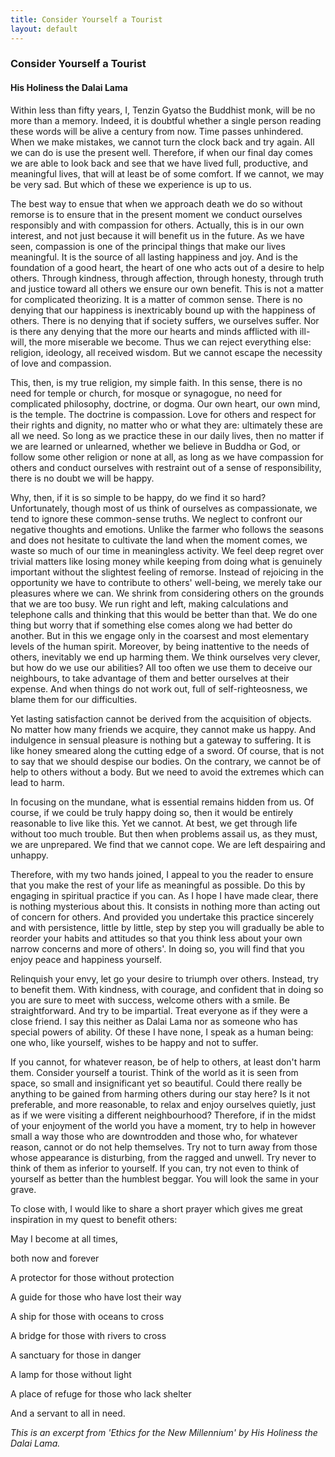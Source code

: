 ```yaml
---
title: Consider Yourself a Tourist
layout: default
---
```


### Consider Yourself a Tourist

#### His Holiness the Dalai Lama

Within less than fifty years, I, Tenzin Gyatso the Buddhist monk, will be no more than a memory. Indeed, it is doubtful whether a single person reading these words will be alive a century from now. Time passes unhindered. When we make mistakes, we cannot turn the clock back and try again. All we can do is use the present well. Therefore, if when our final day comes we are able to look back and see that we have lived full, productive, and meaningful lives, that will at least be of some comfort. If we cannot, we may be very sad. But which of these we experience is up to us.

The best way to ensue that when we approach death we do so without remorse is to ensure that in the present moment we conduct ourselves responsibly and with compassion for others. Actually, this is in our own interest, and not just because it will benefit us in the future. As we have seen, compassion is one of the principal things that make our lives meaningful. It is the source of all lasting happiness and joy. And is the foundation of a good heart, the heart of one who acts out of a desire to help others. Through kindness, through affection, through honesty, through truth and justice toward all others we ensure our own benefit. This is not a matter for complicated theorizing. It is a matter of common sense. There is no denying that our happiness is inextricably bound up with the happiness of others. There is no denying that if society suffers, we ourselves suffer. Nor is there any denying that the more our hearts and minds afflicted with ill-will, the more miserable we become. Thus we can reject everything else: religion, ideology, all received wisdom. But we cannot escape the necessity of love and compassion.

This, then, is my true religion, my simple faith. In this sense, there is no need for temple or church, for mosque or synagogue, no need for complicated philosophy, doctrine, or dogma. Our own heart, our own mind, is the temple. The doctrine is compassion. Love for others and respect for their rights and dignity, no matter who or what they are: ultimately these are all we need. So long as we practice these in our daily lives, then no matter if we are learned or unlearned, whether we believe in Buddha or God, or follow some other religion or none at all, as long as we have compassion for others and conduct ourselves with restraint out of a sense of responsibility, there is no doubt we will be happy.

Why, then, if it is so simple to be happy, do we find it so hard? Unfortunately, though most of us think of ourselves as compassionate, we tend to ignore these common-sense truths. We neglect to confront our negative thoughts and emotions. Unlike the farmer who follows the seasons and does not hesitate to cultivate the land when the moment comes, we waste so much of our time in meaningless activity. We feel deep regret over trivial matters like losing money while keeping from doing what is genuinely important without the slightest feeling of remorse. Instead of rejoicing in the opportunity we have to contribute to others' well-being, we merely take our pleasures where we can. We shrink from considering others on the grounds that we are too busy. We run right and left, making calculations and telephone calls and thinking that this would be better than that. We do one thing but worry that if something else comes along we had better do another. But in this we engage only in the coarsest and most elementary levels of the human spirit. Moreover, by being inattentive to the needs of others, inevitably we end up harming them. We think ourselves very clever, but how do we use our abilities? All too often we use them to deceive our neighbours, to take advantage of them and better ourselves at their expense. And when things do not work out, full of self-righteosness, we blame them for our difficulties.

Yet lasting satisfaction cannot be derived from the acquisition of objects. No matter how many friends we acquire, they cannot make us happy. And indulgence in sensual pleasure is nothing but a gateway to suffering. It is like honey smeared along the cutting edge of a sword. Of course, that is not to say that we should despise our bodies. On the contrary, we cannot be of help to others without a body. But we need to avoid the extremes which can lead to harm.

In focusing on the mundane, what is essential remains hidden from us. Of course, if we could be truly happy doing so, then it would be entirely reasonable to live like this. Yet we cannot. At best, we get through life without too much trouble. But then when problems assail us, as they must, we are unprepared. We find that we cannot cope. We are left despairing and unhappy.

Therefore, with my two hands joined, I appeal to you the reader to ensure that you make the rest of your life as meaningful as possible. Do this by engaging in spiritual practice if you can. As I hope I have made clear, there is nothing mysterious about this. It consists in nothing more than acting out of concern for others. And provided you undertake this practice sincerely and with persistence, little by little, step by step you will gradually be able to reorder your habits and attitudes so that you think less about your own narrow concerns and more of others'. In doing so, you will find that you enjoy peace and happiness yourself.

Relinquish your envy, let go your desire to triumph over others. Instead, try to benefit them. With kindness, with courage, and confident that in doing so you are sure to meet with success, welcome others with a smile. Be straightforward. And try to be impartial. Treat everyone as if they were a close friend. I say this neither as Dalai Lama nor as someone who has special powers of ability. Of these I have none, I speak as a human being: one who, like yourself, wishes to be happy and not to suffer.

If you cannot, for whatever reason, be of help to others, at least don't harm them. Consider yourself a tourist. Think of the world as it is seen from space, so small and insignificant yet so beautiful. Could there really be anything to be gained from harming others during our stay here? Is it not preferable, and more reasonable, to relax and enjoy ourselves quietly, just as if we were visiting a different neighbourhood? Therefore, if in the midst of your enjoyment of the world you have a moment, try to help in however small a way those who are downtrodden and those who, for whatever reason, cannot or do not help themselves. Try not to turn away from those whose appearance is disturbing, from the ragged and unwell. Try never to think of them as inferior to yourself. If you can, try not even to think of yourself as better than the humblest beggar. You will look the same in your grave.

To close with, I would like to share a short prayer which gives me great inspiration in my quest to benefit others:

May I become at all times,

both now and forever

A protector for those without protection

A guide for those who have lost their way

A ship for those with oceans to cross

A bridge for those with rivers to cross

A sanctuary for those in danger

A lamp for those without light

A place of refuge for those who lack shelter

And a servant to all in need.

_This is an excerpt from 'Ethics for the New Millennium' by His Holiness the Dalai Lama._
